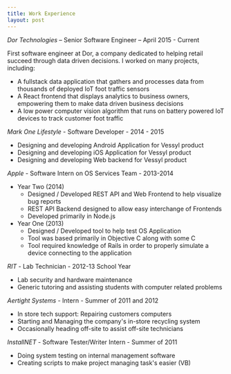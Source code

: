 ```yaml
---
title: Work Experience
layout: post
---
```



*Dor Technologies* – Senior Software Engineer – April 2015 - Current

First software engineer at Dor, a company dedicated to helping retail succeed through data driven decisions. I worked on many projects, including:

 - A fullstack data application that gathers and processes data from thousands of deployed IoT foot traffic sensors
 - A React frontend that displays analytics to business owners, empowering them to make data driven business decisions
 - A low power computer vision algorithm that runs on battery powered IoT devices to track customer foot traffic


*Mark One Lifestyle* - Software Developer - 2014 - 2015


- Designing and developing Android Application for Vessyl product
- Designing and developing iOS Application for Vessyl product
- Designing and developing Web backend for Vessyl product

*Apple* - Software Intern on OS Services Team - 2013-2014

- Year Two (2014)
    - Designed / Developed REST API and Web Frontend to help visualize bug reports
    - REST API Backend designed to allow easy interchange of Frontends
    - Developed primarily in Node.js
- Year One (2013)
    - Designed / Developed tool to help test OS Application
    - Tool was based primarily in Objective C along with some C
    - Tool required knowledge of Rails in order to properly simulate a device connecting to the application

*RIT* - Lab Technician - 2012-13 School Year

- Lab security and hardware maintenance
- Generic tutoring and assisting students with computer related problems

*Aertight Systems* - Intern - Summer of 2011 and 2012

- In store tech support: Repairing customers computers
- Starting and Managing the company's in-store recycling system
- Occasionally heading off-site to assist off-site technicians

*InstallNET* - Software Tester/Writer Intern - Summer of 2011

- Doing system testing on internal management software
- Creating scripts to make project managing task's easier (VB)